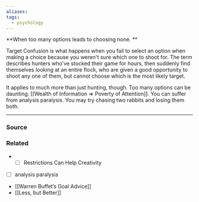 ```yaml
---
aliases: 
tags:
  - psychology
---
```

**When too many options leads to choosing none. **

Target Confusion is what happens when you fail to select an option when making a choice because you weren't sure which one to shoot for. The term describes hunters who've stocked their game for hours, then suddenly find themselves looking at an entire flock, who are given a good opportunity to shoot any one of them, but cannot choose which is the most likely target. 

It applies to much more than just hunting, though. Too many options can be daunting. [[Wealth of Information ⇒ Poverty of Attention]]. You can suffer from analysis paralysis. You may try chasing two rabbits and losing them both. 

---

### Source


### Related
- - [ ]  Restrictions Can Help Creativity
- [ ]  analysis paralysis
- [[Warren Buffet’s Goal Advice]]
- [[Less, but Better]]